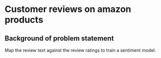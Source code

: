 # Customer reviews on amazon products

## Background of problem statement
Map the review text against the review ratings to train a sentiment model.

